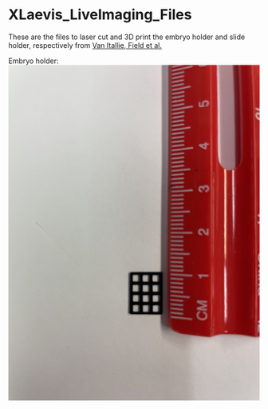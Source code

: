 # XLaevis_LiveImaging_Files


These are the files to laser cut and 3D print the embryo holder and slide holder, respectively from [Van Itallie, Field et al.](https://www.biorxiv.org/content/10.1101/2022.01.07.475368v1) 

Embryo holder: ![picture of a](https://github.com/e-vanitallie/XLaevis_LiveImaging_Files/blob/main/EmbryoHolder_Ruler.jpg)


